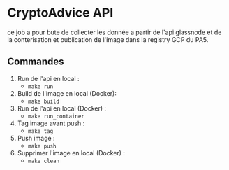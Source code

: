 # CryptoAdvice API 
ce job a pour bute de collecter les donnée a partir de l'api glassnode et de la conterisation et publication de l'image dans la registry GCP du PA5. 

## Commandes
1. Run de l'api en local : 
    * `make run` 
2. Build de l'image en local (Docker):  
    * `make build` 
3. Run de l'api en local (Docker) : 
    * `make run_container`  
4. Tag image avant push :  
    * `make tag`  
5. Push image :  
    * `make push` 
6. Supprimer l'image en local (Docker) : 
    * `make clean`  
